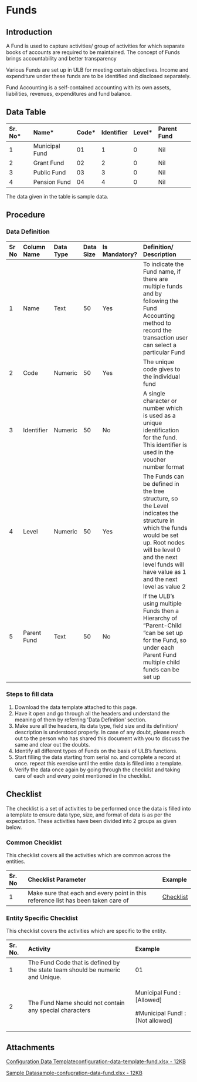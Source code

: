 # Funds

## Introduction <a id="introduction"></a>

A Fund is used to capture activities/ group of activities for which separate books of accounts are required to be maintained. The concept of Funds brings accountability and better transparency

Various Funds are set up in ULB for meeting certain objectives. Income and expenditure under these funds are to be identified and disclosed separately.

Fund Accounting is a self-contained accounting with its own assets, liabilities, revenues, expenditures and fund balance.

## Data Table <a id="data-table"></a>

| Sr. No\* | Name\* | Code\* | Identifier | Level\* | Parent Fund |
| :--- | :--- | :--- | :--- | :--- | :--- |
| 1 | Municipal Fund | 01 | 1 | 0 | Nil |
| 2 | Grant Fund | 02 | 2 | 0 | Nil |
| 3 | Public Fund | 03 | 3 | 0 | Nil |
| 4 | Pension Fund | 04 | 4 | 0 | Nil |

The data given in the table is sample data.

## Procedure <a id="procedure"></a>

### Data Definition <a id="data-definition"></a>

| Sr No | Column Name | Data Type | Data Size | Is Mandatory? | Definition/ Description |
| :--- | :--- | :--- | :--- | :--- | :--- |
| 1 | Name | Text | 50 | Yes | To indicate the Fund name, if there are multiple funds and by following the Fund Accounting method to record the transaction user can select a particular Fund |
| 2 | Code | Numeric | 50 | Yes | The unique code gives to the individual fund |
| 3 | Identifier | Numeric | 50 | No | A single character or number which is used as a unique identification for the fund. This identifier is used in the voucher number format |
| 4 | Level | Numeric | 50 | Yes | The Funds can be defined in the tree structure, so the Level indicates the structure in which the funds would be set up. Root nodes will be level 0 and the next level funds will have value as 1 and the next level as value 2 |
| 5 | Parent Fund | Text | 50 | No | If the ULB’s using multiple Funds then a Hierarchy of “Parent-Child “can be set up for the Fund, so under each Parent Fund multiple child funds can be set up |

### Steps to fill data <a id="steps-to-fill-data"></a>

1. Download the data template attached to this page.
2. Have it open and go through all the headers and understand the meaning of them by referring 'Data Definition' section.
3. Make sure all the headers, its data type, field size and its definition/ description is understood properly. In case of any doubt, please reach out to the person who has shared this document with you to discuss the same and clear out the doubts.
4. Identify all different types of Funds on the basis of ULB’s functions.
5. Start filling the data starting from serial no. and complete a record at once. repeat this exercise until the entire data is filled into a template.
6. Verify the data once again by going through the checklist and taking care of each and every point mentioned in the checklist.

## Checklist <a id="checklist"></a>

The checklist is a set of activities to be performed once the data is filled into a template to ensure data type, size, and format of data is as per the expectation. These activities have been divided into 2 groups as given below.

### Common Checklist <a id="common-checklist"></a>

This checklist covers all the activities which are common across the entities.

| Sr. No | Checklist Parameter | Example |
| :--- | :--- | :--- |
| 1 | Make sure that each and every point in this reference list has been taken care of | ​[Checklist](https://docs.digit.org/configure-digit/configuring-master-data-templates/module-setup/common-config/checklist)​ |

### Entity Specific Checklist <a id="entity-specific-checklist"></a>

This checklist covers the activities which are specific to the entity.

<table>
  <thead>
    <tr>
      <th style="text-align:left">Sr. No.</th>
      <th style="text-align:left">Activity</th>
      <th style="text-align:left">Example</th>
    </tr>
  </thead>
  <tbody>
    <tr>
      <td style="text-align:left">1</td>
      <td style="text-align:left">The Fund Code that is defined by the state team should be numeric and
        Unique.</td>
      <td style="text-align:left">01</td>
    </tr>
    <tr>
      <td style="text-align:left">2</td>
      <td style="text-align:left">The Fund Name should not contain any special characters</td>
      <td style="text-align:left">
        <p>Municipal Fund : [Allowed]</p>
        <p>#Municipal Fund! : [Not allowed]</p>
      </td>
    </tr>
  </tbody>
</table>

## Attachments <a id="attachments"></a>

[Configuration Data Templateconfiguration-data-template-fund.xlsx - 12KB](https://firebasestorage.googleapis.com/v0/b/gitbook-28427.appspot.com/o/assets%2F-MERG_iQW5oN4ukgXP8K%2Fsync%2Ff9dc86ca5ba0981b1306fb82a369fa2b36e3ab36.xlsx?generation=1602050611474699&alt=media)

[Sample Datasample-confugration-data-fund.xlsx - 12KB](https://firebasestorage.googleapis.com/v0/b/gitbook-28427.appspot.com/o/assets%2F-MERG_iQW5oN4ukgXP8K%2Fsync%2F1ca40a1602d7e0a128c9334b527330ff0869e54c.xlsx?generation=1602050611469891&alt=media)

